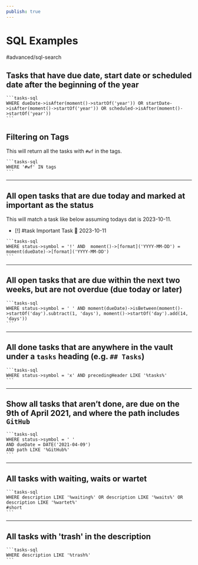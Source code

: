 ```yaml
---
publish: true
---
```


# SQL Examples

<span class="related-pages">#advanced/sql-search</span>

## Tasks that have due date, start date or scheduled date after the beginning of the year

````text
```tasks-sql
WHERE dueDate->isAfter(moment()->startOf('year')) OR startDate->isAfter(moment()->startOf('year')) OR scheduled->isAfter(moment()->startOf('year'))
```
````

## Filtering on Tags

This will return all the tasks with `#wf` in the tags.

````text
```tasks-sql  
WHERE '#wf' IN tags
```  
````

---

## All open tasks that are due today and marked at important as the status

This will match a task like below assuming todays dat is 2023-10-11.

- [!] #task Important Task 📅 2023-10-11

````text
```tasks-sql
WHERE status->symbol = '!' AND  moment()->[format]('YYYY-MM-DD') = moment(dueDate)->[format]('YYYY-MM-DD')
```
````

---

## All open tasks that are due within the next two weeks, but are not overdue (due today or later)

````text
```tasks-sql
WHERE status->symbol = ' ' AND moment(dueDate)->isBetween(moment()->startOf('day').subtract(1, 'days'), moment()->startOf('day').add(14, 'days'))
```
````

---

## All done tasks that are anywhere in the vault under a `tasks` heading (e.g. `## Tasks`)

````text
```tasks-sql
WHERE status->symbol = 'x' AND precedingHeader LIKE '%tasks%'
```
````

---

## Show all tasks that aren’t done, are due on the 9th of April 2021, and where the path includes `GitHub`

````text
```tasks-sql
WHERE status->symbol = ' '
AND dueDate = DATE('2021-04-09')
AND path LIKE '%GitHub%'
```
````

---

## All tasks with waiting, waits or wartet

````text
```tasks-sql
WHERE description LIKE '%waiting%' OR description LIKE '%waits%' OR description LIKE '%wartet%'
#short
```
````

---

## All tasks with 'trash' in the description

````text
```tasks-sql
WHERE description LIKE '%trash%'
```
````
